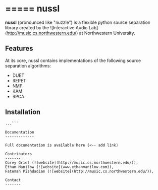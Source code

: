 =====
nussl
=====

**nussl** (pronounced like "nuzzle") is a flexible python source separation library
created by the ![Interactive Audio Lab] (http://music.cs.northwestern.edu/) at Northwestern University.


Features
--------

At its core, nussl contains implementations of the following source separation algorithms:
* DUET
* REPET
* NMF
* KAM
* RPCA

Installation
------------
``` $ pip install nussl (this doesn't work yet)
...```

Documentation
-------------

Full documentation is available here (<-- add link)

Contributors
-------
Corey Grief (![website](http://music.cs.northwestern.edu/)),
Ethan Manilow (![website](www.ethanmanilow.com)),
Fatemah Pishdadian (![website](http://music.cs.northwestern.edu/)),

Contact
-------
